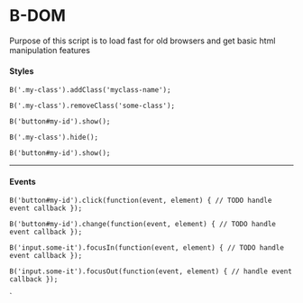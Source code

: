 # B-DOM

Purpose of this script is to load fast for old browsers and get basic html manipulation features


#### Styles

`B('.my-class').addClass('myclass-name');`

`B('.my-class').removeClass('some-class');`

`B('button#my-id').show();`

`B('.my-class').hide();`

`B('button#my-id').show();`

----



#### Events

`B('button#my-id').click(function(event, element) {
    // TODO handle event callback
});`

`B('button#my-id').change(function(event, element) {
    // TODO handle event callback
});`

`B('input.some-it').focusIn(function(event, element) {
    // TODO handle event callback
});`

`B('input.some-it').focusOut(function(event, element) {
    // handle event callback
});`

`
